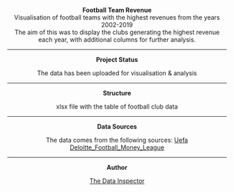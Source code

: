 <center>

**Football Team Revenue**
<br>
Visualisation of football teams with the highest revenues from the years 2002-2019
<br>
The aim of this was to display the clubs generating the highest revenue each year, with additional columns for further analysis.

___
**Project Status**

The data has been uploaded for visualisation & analysis

___
**Structure**

xlsx file with the table of football club data

___
**Data Sources**

The data comes from the following sources:
[Uefa](https://www.uefa.com/)
[Deloitte_Football_Money_League](https://www2.deloitte.com/content/dam/Deloitte/uk/Documents/sports-business-group/deloitte-uk-sbg-dfml2018.pdf)
___
**Author**

[The Data Inspector](http://thedatainspector.com)

</center>
